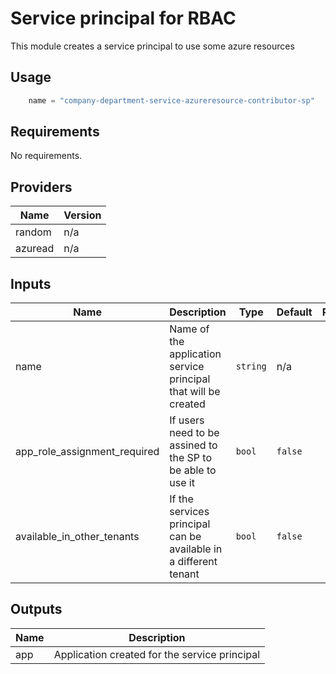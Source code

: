 # Service principal for RBAC

This module creates a service principal to use some azure resources

## Usage

```javascript
    name = "company-department-service-azureresource-contributor-sp"
```

## Requirements

No requirements.

## Providers

| Name | Version |
|------|---------|
| random | n/a |
| azuread | n/a |

## Inputs

| Name | Description | Type | Default | Required |
|------|-------------|------|---------|:--------:|
| name | Name of the application service principal that will be created | `string` | n/a | yes |
| app\_role\_assignment\_required | If users need to be assined to the SP to be able to use it | `bool` | `false` | no |
| available\_in\_other\_tenants | If the services principal can be available in a different tenant | `bool` | `false` | no |

## Outputs

| Name | Description |
|------|-------------|
| app | Application created for the service principal |

